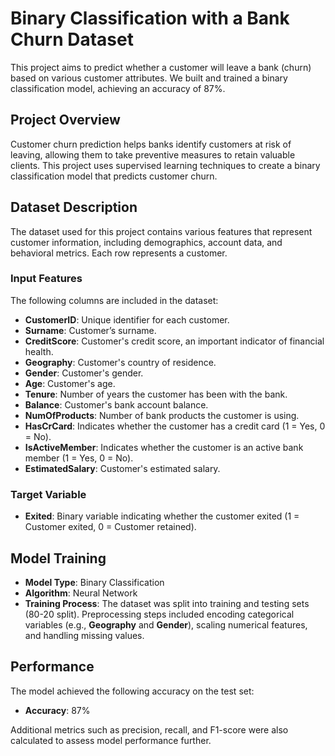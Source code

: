 # Binary Classification with a Bank Churn Dataset

This project aims to predict whether a customer will leave a bank (churn) based on various customer attributes. We built and trained a binary classification model, achieving an accuracy of 87%.

## Project Overview

Customer churn prediction helps banks identify customers at risk of leaving, allowing them to take preventive measures to retain valuable clients. This project uses supervised learning techniques to create a binary classification model that predicts customer churn.

## Dataset Description

The dataset used for this project contains various features that represent customer information, including demographics, account data, and behavioral metrics. Each row represents a customer.

### Input Features

The following columns are included in the dataset:

- **CustomerID**: Unique identifier for each customer.
- **Surname**: Customer’s surname.
- **CreditScore**: Customer's credit score, an important indicator of financial health.
- **Geography**: Customer's country of residence.
- **Gender**: Customer's gender.
- **Age**: Customer's age.
- **Tenure**: Number of years the customer has been with the bank.
- **Balance**: Customer's bank account balance.
- **NumOfProducts**: Number of bank products the customer is using.
- **HasCrCard**: Indicates whether the customer has a credit card (1 = Yes, 0 = No).
- **IsActiveMember**: Indicates whether the customer is an active bank member (1 = Yes, 0 = No).
- **EstimatedSalary**: Customer's estimated salary.

### Target Variable

- **Exited**: Binary variable indicating whether the customer exited (1 = Customer exited, 0 = Customer retained).

## Model Training

- **Model Type**: Binary Classification
- **Algorithm**: Neural Network
- **Training Process**: The dataset was split into training and testing sets (80-20 split). Preprocessing steps included encoding categorical variables (e.g., **Geography** and **Gender**), scaling numerical features, and handling missing values.

## Performance

The model achieved the following accuracy on the test set:

- **Accuracy**: 87%

Additional metrics such as precision, recall, and F1-score were also calculated to assess model performance further.
